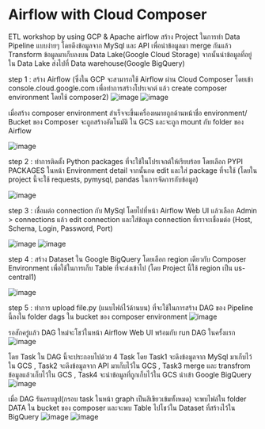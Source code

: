 # Airflow with Cloud Composer
ETL workshop by using GCP & Apache airflow
สร้าง Project ในการทำ Data Pipeline แบบง่ายๆ โดยดึงข้อมูลจาก MySql และ API เพื่อนำข้อมูลมา merge กันแล้ว Transform ข้อมูลมาเก็บลงบน Data Lake(Google Cloud Storage) จากนั้นนำข้อมูลที่อยู่ใน Data Lake ส่งไปที่ Data warehouse(Google BigQuery)
 
step 1 : สร้าง Airflow (ซึ่งใน GCP จะสามารถใช้ Airflow ผ่าน Cloud Composer โดยเข้า console.cloud.google.com เพื่อทำการสร้างโปรเจกต์ แล้ว create composer environment โดยใช้ composer2)
![image](https://github.com/nechayut/miniproject07/assets/101554284/0f5f672b-caf6-471b-a103-1d7dbe091351)
![image](https://github.com/nechayut/miniproject07/assets/101554284/bced06c9-b862-4592-a58a-57e2a39d143d)

เมื่อสร้าง composer environment สำเร็จจะขึ้นเครื่องหมายถูกด้านหน้าชื่อ environment/ 
Bucket ของ Composer จะถูกสร้างอัตโนมัติ ใน GCS และจะถูก mount กับ folder ของ Airflow

![image](https://github.com/nechayut/miniproject07/assets/101554284/d1d96436-3887-4819-bae7-dd9632a19640)




step 2 : ทำการติดตั้ง Python packages ที่จะใช้ในโปรเจกต์ให้เรียบร้อย โดยเลือก PYPI PACKAGES ในหน้า Environment detail จากนั้นกด edit และใส่ package ที่จะใช้ (โดยใน project นี้จะใช้ requests, pymysql, pandas ในการจัดการกับข้อมูล)

![image](https://github.com/nechayut/miniproject07/assets/101554284/8b7980bc-3b2c-4837-8036-24ba77de1643)




step 3 : เชื่อมต่อ connection กับ MySql โดยไปที่หน้า Airflow Web UI แล้วเลือก Admin > connections แล้ว edit connection และใส่ข้อมูล connection ที่เราจะเชื่อมต่อ (Host, Schema, Login, Password, Port)

![image](https://github.com/nechayut/miniproject07/assets/101554284/2594d807-a9ae-47dd-bb4e-f6f4ef44886d)
![image](https://github.com/nechayut/miniproject07/assets/101554284/1f12ecf3-6c73-4891-a0f3-66b80ea1b411)




step 4 : สร้าง Dataset ใน Google BigQuery โดยเลือก region เดียวกับ Composer Environment เพื่อใช้ในการเก็บ Table ที่จะส่งเข้าไป (โดย Project นี้ใช้ region เป็น us-central1)

![image](https://github.com/nechayut/miniproject07/assets/101554284/c803c9ba-2745-4784-9b47-8f6bafbf9b4c)




step 5 : ทำการ upload file.py (แนบไฟล์ไว้ด้านบน) ที่จะใช้ในการสร้าง DAG ของ Pipeline นี้ลงใน folder dags ใน bucket ของ composer environment
![image](https://github.com/nechayut/miniproject07/assets/101554284/08ea579a-941a-48d8-93ea-fe6317ac9b2b)


รอสักครู่แล้ว DAG ใหม่จะโชว์ในหน้า Airflow Web UI พร้อมกับ run DAG ในครั้งแรก
![image](https://github.com/nechayut/miniproject07/assets/101554284/ce3d2e33-5934-439a-837a-3442f26f63c2)


โดย Task ใน DAG นี้จะประกอบไปด้วย 4 Task โดย Task1 จะดึงข้อมูลจาก MySql มาเก็บไว้ใน GCS , Task2 จะดึงข้อมูลจาก API มาเก็บไว้ใน GCS , Task3 merge และ transfrom ข้อมูลแล้วเก็บไว้ใน GCS , Task4 จะนำข้อมูลที่ถูกเก็บไว้ใน GCS นำเข้า Google BigQuery
![image](https://github.com/nechayut/miniproject07/assets/101554284/34220d2f-3692-4ba8-85a1-befb524fe39d)

เมื่อ DAG รันครบลูป(กรอบ task ในหน้า graph เป็นสีเขียวเข้มทั้งหมด) จะพบไฟล์ใน folder DATA ใน bucket ของ composer และจะพบ Table ไปโชว์ใน Dataset ที่สร้างไว้ใน BigQuery
![image](https://github.com/nechayut/miniproject07/assets/101554284/f94d574c-5c19-49b5-a106-df60edae7a2a)
![image](https://github.com/nechayut/miniproject07/assets/101554284/f8bf5167-6cce-44c3-854c-dd91469f6007)

